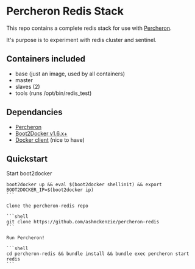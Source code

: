 # Percheron Redis Stack

This repo contains a complete redis stack for use with [Percheron](https://github.com/ashmckenzie/percheron).

It's purpose is to experiment with redis cluster and sentinel.

## Containers included

* base (just an image, used by all containers)
* master
* slaves (2)
* tools (runs /opt/bin/redis_test)

## Dependancies

* [Percheron](https://github.com/ashmckenzie/percheron)
* [Boot2Docker v1.6.x+](https://docs.docker.com/installation)
* [Docker client](https://docs.docker.com/installation) (nice to have)

## Quickstart

Start boot2docker

````shell
boot2docker up && eval $(boot2docker shellinit) && export BOOT2DOCKER_IP=$(boot2docker ip)
```

Clone the percheron-redis repo

```shell
git clone https://github.com/ashmckenzie/percheron-redis
```

Run Percheron!

```shell
cd percheron-redis && bundle install && bundle exec percheron start redis
```
